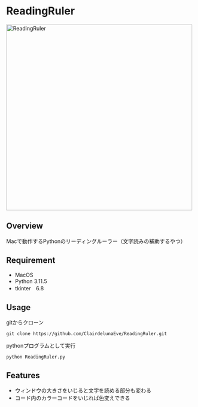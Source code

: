 # ReadingRuler
<img width="497" alt="ReadingRuler" src="https://github.com/ClairdelunaEve/ReadingRuler/assets/75377571/6561456a-2170-4559-b2ae-775297c64cdc">

## Overview
Macで動作するPythonのリーディングルーラー（文字読みの補助するやつ）

## Requirement
- MacOS
- Python 3.11.5
- tkinter　6.8

## Usage
gitからクローン
```
git clone https://github.com/ClairdelunaEve/ReadingRuler.git
```

pythonプログラムとして実行
```
python ReadingRuler.py
```

## Features
- ウィンドウの大きさをいじると文字を読める部分も変わる
- コード内のカラーコードをいじれば色変えできる
